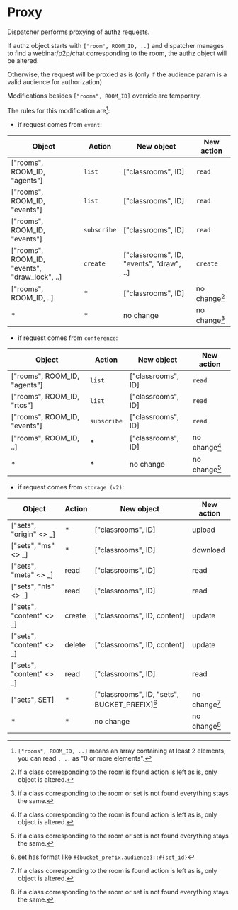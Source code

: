 # Proxy

Dispatcher performs proxying of authz requests.

If authz object starts with `["room", ROOM_ID, ..]` and dispatcher manages to find a webinar/p2p/chat corresponding to the room,
the authz object will be altered.

Otherwise, the request will be proxied as is (only if the audience param is a valid audience for authorization)

Modifications besides `["rooms", ROOM_ID]` override are temporary.

The rules for this modification are[^1]:

* if request comes from `event`:

Object                                          | Action      | New object                                  | New action
-------------------------------                 | ----------- | ------------------                          | ------------
["rooms", ROOM_ID, "agents"]                    | `list`      | ["classrooms", ID]                          | `read`
["rooms", ROOM_ID, "events"]                    | `list`      | ["classrooms", ID]                          | `read`
["rooms", ROOM_ID, "events"]                    | `subscribe` | ["classrooms", ID]                          | `read`
["rooms", ROOM_ID, "events", "draw_lock", ..]   | `create`    | ["classrooms", ID, "events", "draw", ..]    | `create`
["rooms", ROOM_ID, ..]                          | *           | ["classrooms", ID]                          | no change[^2]
\*                                              | *           | no change                                   | no change[^3]

* if request comes from `conference`:

Object                          | Action      | New object         | New action
------------------------------- | ----------- | ------------------ | ------------
["rooms", ROOM_ID, "agents"]    | `list`      | ["classrooms", ID] | `read`
["rooms", ROOM_ID, "rtcs"]      | `list`      | ["classrooms", ID] | `read`
["rooms", ROOM_ID, "events"]    | `subscribe` | ["classrooms", ID] | `read`
["rooms", ROOM_ID, ..]          | *           | ["classrooms", ID] | no change[^2]
\*                              | *           | no change          | no change[^3]

* if request comes from `storage (v2)`:

Object                          | Action      | New object                                      | New action
------------------------------- | ----------- | ----------------------------------------------- | ------------
["sets", "origin" <> _]         | *           | ["classrooms", ID]                              | upload
["sets", "ms" <> _]             | *           | ["classrooms", ID]                              | download
["sets", "meta" <> _]           | read        | ["classrooms", ID]                              | read
["sets", "hls" <> _]            | read        | ["classrooms", ID]                              | read
["sets", "content" <> _]        | create      | ["classrooms", ID, content]                     | update
["sets", "content" <> _]        | delete      | ["classrooms", ID, content]                     | update
["sets", "content" <> _]        | read        | ["classrooms", ID]                              | read
["sets", SET]                   | *           | ["classrooms", ID, "sets", BUCKET_PREFIX][^4]   | no change[^2]
\*                              | *           | no change                                       | no change[^3]

[^1]: `["rooms", ROOM_ID, ..]` means an array containing at least 2 elements, you can read `, ..` as "0 or more elements".

[^2]: If a class corresponding to the room is found action is left as is, only object is altered.

[^3]: if a class corresponding to the room or set is not found everything stays the same.

[^4]: set has format like `#{bucket_prefix.audience}::#{set_id}`
